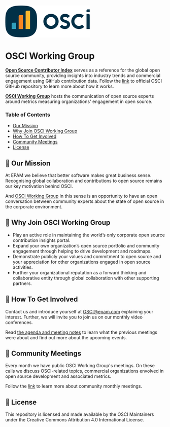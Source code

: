 ![OSCI Logo](OSCI_Logo.png)

# OSCI Working Group

**[Open Source Contributor Index](https://opensourceindex.io)** serves as a reference for the global open source community, providing insights into industry trends and commercial engagement using GitHub contribution data. Follow the [link](https://github.com/epam/OSCI) to official OSCI GitHub repository to learn more about how it works.

**[OSCI Working Group](https://github.com/anausa4eva/community)** hosts the communication of open source experts around metrics measuring organizations' engagement in open source.

### Table of Contents
- [Our Mission](#our-mission)
- [Why Join OSCI Working Group](#why-join-osci-working-group)
- [How To Get Involved](#how-to-get-involved)
- [Community Meetings](#community-meetings)
- [License](#license)

## 💎 Our Mission
At EPAM we believe that better software makes great business sense. Recognising global collaboration and contributions to open source remains our key motivation behind OSCI. 

And [OSCI Working Group](https://github.com/anausa4eva/community) in this sense is an opportunity to have an open conversation between community experts about the state of open source in the corporate environment.

## 🤔 Why Join OSCI Working Group

- Play an active role in maintaining the world’s only corporate open source contribution insights portal.
- Expand your own organization’s open source portfolio and community engagement through helping to drive development and roadmaps.
- Demonstrate publicly your values and commitment to open source and your appreciation for other organizations engaged in open source activities.
- Further your organizational reputation as a forward thinking and collaborative entity through global collaboration with other supporting partners.

## 🚴 How To Get Involved

Contact us and introduce yourself at OSCI@epam.com explaining your interest. Further, we will invite you to join us on our monthly video conferences. 

Read [the agenda and meeting notes](https://github.com/anausa4eva/community/tree/main/Monthly%20Meetings) to learn what the previous meetings were about and find out more about the upcoming events.

## 🌈 Community Meetings

Every month we have public OSCI Working Group's meetings. On these calls we discuss OSCI-related topics, commercial organizations envolved in open source development and associated metrics. 

Follow the [link]() to learn more about community monthly meetings. 

## 💼 License

This repository is licensed and made available by the OSCI Maintainers under the Creative Commons Attribution 4.0 International License.
